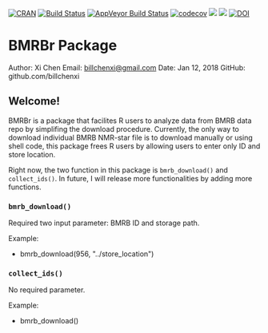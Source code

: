 [![CRAN](https://img.shields.io/cran/l/devtools.svg)](https://cran.r-project.org/web/packages/BMRBr)
[![Build Status](https://travis-ci.org/billchenxi/BMRBr.svg?branch=master)](https://travis-ci.org/billchenxi/BMRBr)
[![AppVeyor Build Status](https://ci.appveyor.com/api/projects/status/github/billchenxi/BMRBr?branch=master&svg=true)](https://ci.appveyor.com/project/billchenxi/BMRBr)
[![codecov](https://codecov.io/gh/billchenxi/BMRBr/branch/master/graph/badge.svg)](https://codecov.io/gh/billchenxi/BMRBr)
[![](https://www.r-pkg.org/badges/version/BMRBr)](https://CRAN.R-project.org/package=BMRBr)
[![](https://cranlogs.r-pkg.org/badges/BMRBr)](https://cran.r-project.org/package=BMRBr)
[![DOI](https://zenodo.org/badge/117279208.svg)](https://zenodo.org/badge/latestdoi/117279208)

# BMRBr Package
Author: Xi Chen
Email: billchenxi@gmail.com
Date: Jan 12, 2018
GitHub: github.com/billchenxi

## Welcome! 
BMRBr is a package that facilites R users to analyze data from BMRB data repo by simplifing the download procedure. Currently, the only way to download individual BMRB NMR-star file is to download manually or using shell code, this package frees R users by allowing users to enter only ID and store location.

Right now, the two function in this package is `bmrb_download()` and `collect_ids()`. In future, I will release more functionalities by adding more functions.

### `bmrb_download()`
Required two input parameter: BMRB ID and storage path.

Example:
* bmrb_download(956, "../store_location")


### `collect_ids()`
No required parameter.

Example:
* bmrb_download()
